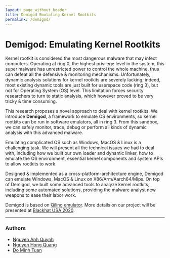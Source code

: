 ```yaml
---
layout: page_without_header
title: Demigod Emulating Kernel Rootkits
permalink: /demigod/
---
```


<h1>Demigod: Emulating Kernel Rootkits</h1>

Kernel rootkit is considered the most dangerous malware that may infect computers. Operating at ring 0, the highest privilege level in the system, this super malware has unrestricted power to control the whole machine, thus can defeat all the defensive & monitoring mechanisms. Unfortunately, dynamic analysis solutions for kernel rootkits are severely lacking; indeed, most existing dynamic tools are just built for userspace code (ring 3), but not for Operating System (OS) level. This limitation forces security researchers to turn to static analysis, which however proved to be very tricky & time consuming.

This research proposes a novel approach to deal with kernel rootkits. We introduce **Demigod**, a framework to emulate OS environments, so kernel rootkits can be run in software emulators, all in ring 3. From this sandbox, we can safely monitor, trace, debug or perform all kinds of dynamic analysis with this advanced malware.

Emulating complicated OS such as Windows, MacOS & Linux is a challenging task. We will present all the technical issues we had to deal with, including how we built our own loader and dynamic linker, how to emulate the OS environment, essential kernel components and system APIs to allow rootkits to work.

Designed & implemented as a cross-platform-architecture engine, Demigod can emulate Windows, MacOS & Linux on X86/Arm/Aarch64/Mips. On top of Demigod, we built some advanced tools to analyze kernel rootkits, including some automated solutions, providing the malware analyst new weapons to ease their labor work.

Demigod is based on [Qiling emulator](https://qiling.io). More details on our project will be presented at [Blackhat USA 2020](https://blackhat.com/us-20/briefings/schedule/#demigod-the-art-of-emulating-kernel-rootkits-20009).

-------
### Authors

- [Nguyen Anh Quynh](https://twitter.com/capstone_engine)
- [Nguyen Hong Quang](https://twitter.com/quangnh89)
- [Do Minh Tuan](https://twitter.com/tuanit96)

